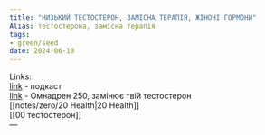 ```yaml
---
title: "НИЗЬКИЙ ТЕСТОСТЕРОН, ЗАМІСНА ТЕРАПІЯ, ЖІНОЧІ ГОРМОНИ"
Alias: тестостерона, замісна терапія
tags:
- green/seed
date: 2024-06-10
---
```

Links:  
[link](https://www.youtube.com/watch?v=dzh4D58-pjQ) - подкаст  
[link](https://tabletki.ua/uk/%D0%9E%D0%BC%D0%BD%D0%B0%D0%B4%D1%80%D0%B5%D0%BD-250/16841/) - Омнадрен 250, замінює твій тестостерон  
[[notes/zero/20 Health|20 Health]]  
[[00 тестостерон]]  
—

